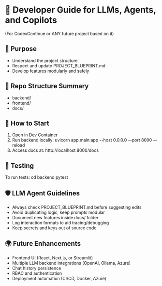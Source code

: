 # 🧠 Developer Guide for LLMs, Agents, and Copilots
(For CodexContinue or ANY future project based on it)

## 📜 Purpose
- Understand the project structure
- Respect and update PROJECT_BLUEPRINT.md
- Develop features modularly and safely

## 📂 Repo Structure Summary
- backend/
- frontend/
- docs/

## 🚀 How to Start
1. Open in Dev Container
2. Run backend locally:
   uvicorn app.main:app --host 0.0.0.0 --port 8000 --reload
3. Access docs at:
   http://localhost:8000/docs

## 🧪 Testing
To run tests:
   cd backend
   pytest

## 🛡️ LLM Agent Guidelines
- Always check PROJECT_BLUEPRINT.md before suggesting edits
- Avoid duplicating logic, keep prompts modular
- Document new features inside docs/ folder
- Log interaction formats to aid tracing/debugging
- Keep secrets and keys out of source code

## 🌍 Future Enhancements
- Frontend UI (React, Next.js, or Streamlit)
- Multiple LLM backend integrations (OpenAI, Ollama, Azure)
- Chat history persistence
- RBAC and authentication
- Deployment automation (CI/CD, Docker, Azure)

